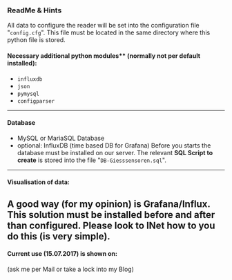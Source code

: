 ### ReadMe & Hints   
All data to configure the reader will be set into the configuration  file "`config.cfg`".
This file must be located in the same directory where this python file is stored.

#### Necessary additional python modules** (normally not per default installed):
   * `influxdb`
   * `json`
   * `pymysql`
   * `configparser`
---
#### Database 
   * MySQL or MariaSQL Database 
   * optional: InfluxDB (time based DB for Grafana)
Before you starts the database must be installed on our server.
The relevant **SQL Script to create** is stored into the file "`DB-Giesssensoren.sql`".
---
#### Visualisation of data:
A good way (for my opinion) is **Grafana/Influx**.
This solution must be installed before and after than configured.
Please look to INet how to you do this (is very simple).
---
#### Current use (15.07.2017) is shown on: 
(ask me per Mail or take a lock into my Blog)